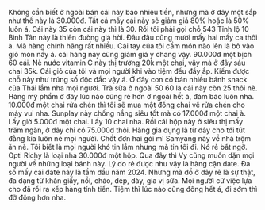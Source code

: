 Không cần biết ở ngoài bán cái này bao nhiêu tiền, nhưng mà ở đây một sắp như thế này là 30.000đ. Tất cả mấy cái này sẽ giảm giá 80% hoặc là 50% luôn á. Cái này 35 còn cái này thì là 30. Rồi tôi phải gọi chỗ 543 Tỉnh lộ 10 Bình Tân này là thiên đường giá hời. Đâu đâu cũng mười mấy hai mấy ca thôi à. Mà hàng chính hãng rất nhiều. Cái tay của tôi cầm món nào lên là bỏ vào giỏ món nấy á. cái hàng này cũng giảm giá y chang vậy. 90.000đ một bịch 60 cái. Nè nước vitamin C này thị trường 20k một chai, vậy mà ở đây sáu chai 35k. Cái giỏ của tôi và mọi người khi vào tiệm đều đầy ắp. Kiếm được chỗ này như trúng số độc đắc vậy á. Ở đây con có bán nhiều bánh snack của Thái lắm nha mọi người. Trà sữa ở ngoài 50 60 là cái này còn 25 thôi nè. Hàng mỹ phẩm ở đây lúc nào cũng rẻ hơn ở ngoài hết á, đảm bảo luôn nha. 10.000đ một chai rửa chén thì tôi sẽ mua một đống chai về rửa chén cho máy vui nha. Sunplay này chống nắng siêu tốt mà có 17.000đ một chai à. Lấy giờ 5.000đ một chai. Lấy 10 chai nha. Rồi cái hộp này ở siêu thị mấy trăm ngàn, ở đây chỉ có 75.000đ thôi. Hàng gia dụng là từ đây cho tới tút đằng kia luôn nè mọi người. Chốt đơn hai gói mì Samyang này về nhà trộm ăn nè. Tôi biết là mọi người khó tin lắm nhưng mà tin tôi đi. Nó rẻ bất ngờ. Opti Richy là loại nha 30.000đ một hộp. Qua đây thì Vy cũng muốn dặn mọi người về những loại bánh này. Lý do rẻ được như vậy là hàng cận date. Đa số mấy cái date này là tầm đầu năm 2024. Nhưng mà đồ ở đây rẻ là sự thật, đa dạng từ khăn giấy, nồi, chảo, dép, dày, gia vị sữa. Mọi người cứ việc lựa cho đã rồi ra xếp hàng tính tiền. Tiệm thì lúc nào cũng đông hết á, đi sớm thì đỡ đông hơn nha.
